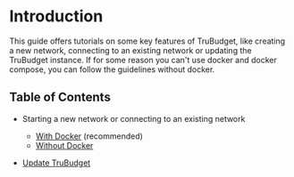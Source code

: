 # Introduction

This guide offers tutorials on some key features of TruBudget, like creating a new network, connecting to an existing network or updating the TruBudget instance. If for some reason you can't use docker and docker compose, you can follow the guidelines without docker.

## Table of Contents

- Starting a new network or connecting to an existing network

  - [With Docker](./create-new-network/create-new-docker-compose) (recommended)
  - [Without Docker](./create-new-network/bare-metal)

- [Update TruBudget](./../update-trubudget)
